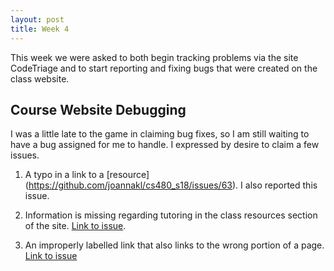 ```yaml
---
layout: post
title: Week 4
---
```


This week we were asked to both begin tracking problems via the site CodeTriage and to start reporting and fixing bugs that were created on the class website.

## Course Website Debugging

I was a little late to the game in claiming bug fixes, so I am still waiting to have a bug assigned for me to handle. I expressed by desire to claim a few issues.

1) A typo in a link to a [resource] (https://github.com/joannakl/cs480_s18/issues/63). I also reported this issue.

2) Information is missing regarding tutoring in the class resources section of the site. [Link to issue](https://github.com/joannakl/cs480_s18/issues/45).

3) An improperly labelled link that also links to the wrong portion of a page. [Link to issue](https://github.com/joannakl/cs480_s18/issues/23)